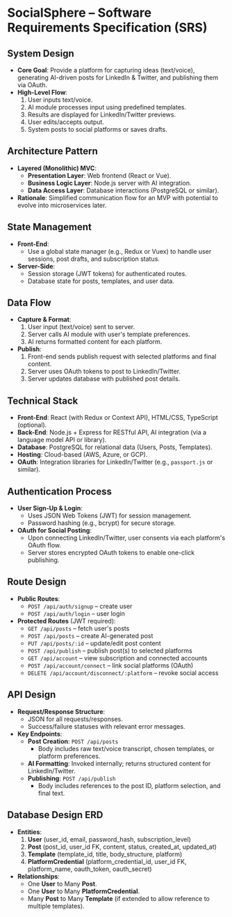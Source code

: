 # SocialSphere – Software Requirements Specification (SRS)

## System Design

- **Core Goal**: Provide a platform for capturing ideas (text/voice), generating AI-driven posts for LinkedIn & Twitter, and publishing them via OAuth.
- **High-Level Flow**:
  1. User inputs text/voice.
  2. AI module processes input using predefined templates.
  3. Results are displayed for LinkedIn/Twitter previews.
  4. User edits/accepts output.
  5. System posts to social platforms or saves drafts.

## Architecture Pattern

- **Layered (Monolithic) MVC**:
  - **Presentation Layer**: Web frontend (React or Vue).
  - **Business Logic Layer**: Node.js server with AI integration.
  - **Data Access Layer**: Database interactions (PostgreSQL or similar).
- **Rationale**: Simplified communication flow for an MVP with potential to evolve into microservices later.

## State Management

- **Front-End**:
  - Use a global state manager (e.g., Redux or Vuex) to handle user sessions, post drafts, and subscription status.
- **Server-Side**:
  - Session storage (JWT tokens) for authenticated routes.
  - Database state for posts, templates, and user data.

## Data Flow

- **Capture & Format**:
  1. User input (text/voice) sent to server.
  2. Server calls AI module with user's template preferences.
  3. AI returns formatted content for each platform.
- **Publish**:
  1. Front-end sends publish request with selected platforms and final content.
  2. Server uses OAuth tokens to post to LinkedIn/Twitter.
  3. Server updates database with published post details.

## Technical Stack

- **Front-End**: React (with Redux or Context API), HTML/CSS, TypeScript (optional).
- **Back-End**: Node.js + Express for RESTful API, AI integration (via a language model API or library).
- **Database**: PostgreSQL for relational data (Users, Posts, Templates).
- **Hosting**: Cloud-based (AWS, Azure, or GCP).
- **OAuth**: Integration libraries for LinkedIn/Twitter (e.g., `passport.js` or similar).

## Authentication Process

- **User Sign-Up & Login**:
  - Uses JSON Web Tokens (JWT) for session management.
  - Password hashing (e.g., bcrypt) for secure storage.
- **OAuth for Social Posting**:
  - Upon connecting LinkedIn/Twitter, user consents via each platform's OAuth flow.
  - Server stores encrypted OAuth tokens to enable one-click publishing.

## Route Design

- **Public Routes**:
  - `POST /api/auth/signup` – create user
  - `POST /api/auth/login` – user login
- **Protected Routes** (JWT required):
  - `GET /api/posts` – fetch user's posts
  - `POST /api/posts` – create AI-generated post
  - `PUT /api/posts/:id` – update/edit post content
  - `POST /api/publish` – publish post(s) to selected platforms
  - `GET /api/account` – view subscription and connected accounts
  - `POST /api/account/connect` – link social platforms (OAuth)
  - `DELETE /api/account/disconnect/:platform` – revoke social access

## API Design

- **Request/Response Structure**:
  - JSON for all requests/responses.
  - Success/failure statuses with relevant error messages.
- **Key Endpoints**:
  - **Post Creation**: `POST /api/posts`
    - Body includes raw text/voice transcript, chosen templates, or platform preferences.
  - **AI Formatting**: Invoked internally; returns structured content for LinkedIn/Twitter.
  - **Publishing**: `POST /api/publish`
    - Body includes references to the post ID, platform selection, and final text.

## Database Design ERD

- **Entities**:
  1. **User** (user_id, email, password_hash, subscription_level)
  2. **Post** (post_id, user_id FK, content, status, created_at, updated_at)
  3. **Template** (template_id, title, body_structure, platform)
  4. **PlatformCredential** (platform_credential_id, user_id FK, platform_name, oauth_token, oauth_secret)
- **Relationships**:
  - One **User** to Many **Post**.
  - One **User** to Many **PlatformCredential**.
  - Many **Post** to Many **Template** (if extended to allow reference to multiple templates).
